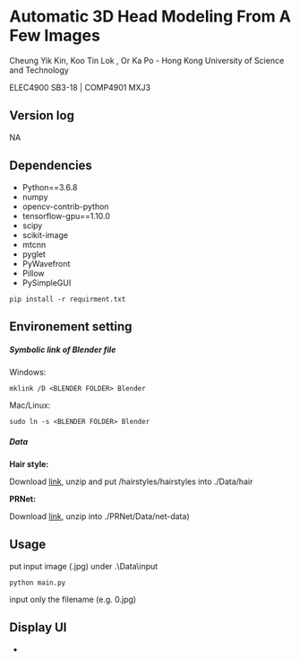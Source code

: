 # Automatic 3D Head Modeling From A Few Images

Cheung Yik Kin, Koo Tin Lok , Or Ka Po - Hong Kong University of Science and Technology

ELEC4900 SB3-18 | COMP4901 MXJ3

## Version log
NA

## Dependencies

* Python==3.6.8
* numpy
* opencv-contrib-python
* tensorflow-gpu==1.10.0
* scipy
* scikit-image
* mtcnn
* pyglet
* PyWavefront
* Pillow
* PySimpleGUI

```
pip install -r requirment.txt
```

## Environement setting

##### Symbolic link of Blender file

Windows: 
```
mklink /D <BLENDER FOLDER> Blender
```
Mac/Linux:
``` 
sudo ln -s <BLENDER FOLDER> Blender
```

##### Data

**Hair style:** 

Download [link](http://www-scf.usc.edu/~liwenhu/SHM/database.html), unzip and put /hairstyles/hairstyles into ./Data/hair

**PRNet:**

Download [link](https://drive.google.com/file/d/1UoE-XuW1SDLUjZmJPkIZ1MLxvQFgmTFH/view?usp=sharing), unzip into ./PRNet/Data/net-data)

## Usage

put input image (.jpg) under .\Data\input

```
python main.py
```
input only the filename (e.g. 0.jpg)

## Display UI

-

